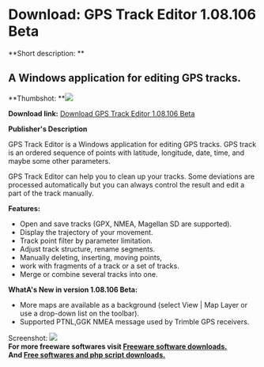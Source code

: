 # Download: GPS Track Editor 1.08.106 Beta

**Short description: **

## A Windows application for editing GPS tracks.

  
**Thumbshot: **![](http://www.freewarefiles.com/screenshot/gpstrackeditor_md.jpg)   
  
**Download link:** [Download GPS Track Editor 1.08.106 Beta](http://freesoftwares.boysofts.com/GPS-Track-Editor_program_81813.html)  
  

**Publisher's Description**  
  

GPS Track Editor is a Windows application for editing GPS tracks. GPS track is
an ordered sequence of points with latitude, longitude, date, time, and maybe
some other parameters.

GPS Track Editor can help you to clean up your tracks. Some deviations are
processed automatically but you can always control the result and edit a part
of the track manually.

**Features:**

  * Open and save tracks (GPX, NMEA, Magellan SD are supported). 
  * Display the trajectory of your movement. 
  * Track point filter by parameter limitation. 
  * Adjust track structure, rename segments. 
  * Manually deleting, inserting, moving points, 
  * work with fragments of a track or a set of tracks. 
  * Merge or combine several tracks into one. 

**WhatA's New in version 1.08.106 Beta:**

  * More maps are available as a background (select View | Map Layer or use a drop-down list on the toolbar). 
  * Supported PTNL,GGK NMEA message used by Trimble GPS receivers. 

  
  
Screenshot: ![](http://www.freewarefiles.com/screenshot/gpstrackeditor.jpg)  
**For more freeware softwares visit [Freeware software downloads.](http://freesoftwares.boysofts.com/)**   
**And [Free softwares and php script downloads.](http://www.boysofts.com/)**

